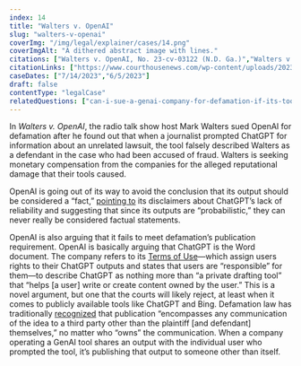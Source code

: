 ```yaml
---
index: 14
title: "Walters v. OpenAI"
slug: "walters-v-openai"
coverImg: "/img/legal/explainer/cases/14.png"
coverImgAlt: "A dithered abstract image with lines."
citations: ["Walters v. OpenAI, No. 23-cv-03122 (N.D. Ga.)","Walters v. OpenAI, No. 23-A-04860-2 (Ga. Super. Ct., Gwinnett Cnty.)"]
citationLinks: ["https://www.courthousenews.com/wp-content/uploads/2023/06/walters-openai-complaint-gwinnett-county.pdf"]
caseDates: ["7/14/2023","6/5/2023"]
draft: false 
contentType: "legalCase"
relatedQuestions: ["can-i-sue-a-genai-company-for-defamation-if-its-tool-generates-false-information-about-me"]
---
```

In *Walters v. OpenAI*, the radio talk show host Mark Walters sued OpenAI for defamation after he found out that when a journalist prompted ChatGPT for information about an unrelated lawsuit, the tool falsely described Walters as a defendant in the case who had been accused of fraud.  Walters is seeking monetary compensation from the companies for the alleged reputational damage that their tools caused.

OpenAI is going out of its way to avoid the conclusion that its output should be considered a “fact,” [pointing to](https://storage.courtlistener.com/recap/gov.uscourts.gand.318259/gov.uscourts.gand.318259.12.1.pdf) its disclaimers about ChatGPT’s lack of reliability and suggesting that since its outputs are “probabilistic,” they can never really be considered factual statements.

OpenAI is also arguing that it fails to meet defamation’s publication requirement.  OpenAI is basically arguing that ChatGPT is the Word document. The company refers to its [Terms of Use](https://openai.com/policies/terms-of-use)—which assign users rights to their ChatGPT outputs and states that users are “responsible” for them—to describe ChatGPT as nothing more than “a private drafting tool” that “helps [a user] write or create content owned by the user.” This is a novel argument, but one that the courts will likely reject, at least when it comes to publicly available tools like ChatGPT and Bing. Defamation law has traditionally [recognized](https://www.journaloffreespeechlaw.org/hendersonhashimotolemley.pdf) that publication “encompasses any communication of the idea to a third party other than the plaintiff [and defendant] themselves,” no matter who “owns” the communication. When a company operating a GenAI tool shares an output with the individual user who prompted the tool, it’s publishing that output to someone other than itself.




